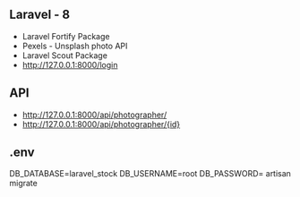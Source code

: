 

## Laravel - 8


- Laravel Fortify Package
- Pexels - Unsplash photo API
- Laravel Scout Package
- http://127.0.0.1:8000/login

## API

- http://127.0.0.1:8000/api/photographer/
- http://127.0.0.1:8000/api/photographer/{id}


## .env
DB_DATABASE=laravel_stock
DB_USERNAME=root
DB_PASSWORD=
artisan migrate 

